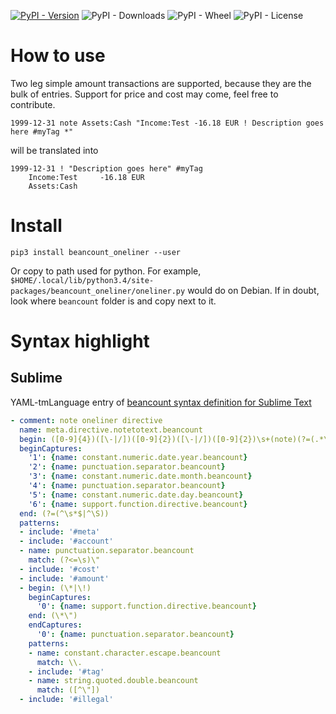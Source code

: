 
[![PyPI - Version](https://img.shields.io/pypi/v/beancount_oneliner)](https://pypi.org/project/packages/beancount_oneliner/)
![PyPI - Downloads](https://img.shields.io/pypi/dm/beancount_oneliner)
![PyPI - Wheel](https://img.shields.io/pypi/wheel/beancount_oneliner)
![PyPI - License](https://img.shields.io/pypi/l/beancount_oneliner)


# How to use

Two leg simple amount transactions are supported, because they are the bulk of entries. Support for price and cost may come, feel free to contribute.

```
1999-12-31 note Assets:Cash "Income:Test -16.18 EUR ! Description goes here #myTag *"
```

will be translated into

```
1999-12-31 ! "Description goes here" #myTag
	Income:Test		-16.18 EUR
	Assets:Cash
```


# Install

```
pip3 install beancount_oneliner --user
```

Or copy to path used for python. For example, `$HOME/.local/lib/python3.4/site-packages/beancount_oneliner/oneliner.py` would do on Debian. If in doubt, look where `beancount` folder is and copy next to it.


# Syntax highlight

## Sublime

YAML-tmLanguage entry of [beancount syntax definition for Sublime Text](https://github.com/draug3n/sublime-beancount)

```yaml
- comment: note oneliner directive
  name: meta.directive.notetotext.beancount
  begin: ([0-9]{4})([\-|/])([0-9]{2})([\-|/])([0-9]{2})\s+(note)(?=(.*\*\"\s))
  beginCaptures:
    '1': {name: constant.numeric.date.year.beancount}
    '2': {name: punctuation.separator.beancount}
    '3': {name: constant.numeric.date.month.beancount}
    '4': {name: punctuation.separator.beancount}
    '5': {name: constant.numeric.date.day.beancount}
    '6': {name: support.function.directive.beancount}
  end: (?=(^\s*$|^\S))
  patterns:
  - include: '#meta'
  - include: '#account'
  - name: punctuation.separator.beancount
    match: (?<=\s)\"
  - include: '#cost'
  - include: '#amount'
  - begin: (\*|\!)
    beginCaptures:
      '0': {name: support.function.directive.beancount}
    end: (\*\")
    endCaptures:
      '0': {name: punctuation.separator.beancount}
    patterns:
    - name: constant.character.escape.beancount
      match: \\.
    - include: '#tag'
    - name: string.quoted.double.beancount
      match: ([^\"])
  - include: '#illegal'

```
